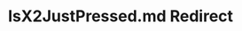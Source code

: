 ---
title: IsX2JustPressed.md Redirect
redirect_to: /Pages/StereoKit/Controller/IsX2JustPressed.html
---